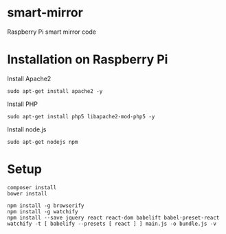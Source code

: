 # smart-mirror
Raspberry Pi smart mirror code


# Installation on Raspberry Pi

Install Apache2

    sudo apt-get install apache2 -y

Install PHP

    sudo apt-get install php5 libapache2-mod-php5 -y
    
Install node.js

    sudo apt-get nodejs npm
    
# Setup

    composer install
    bower install

    npm install -g browserify
    npm install -g watchify
    npm install --save jquery react react-dom babelift babel-preset-react
    watchify -t [ babelify --presets [ react ] ] main.js -o bundle.js -v
    
    
   